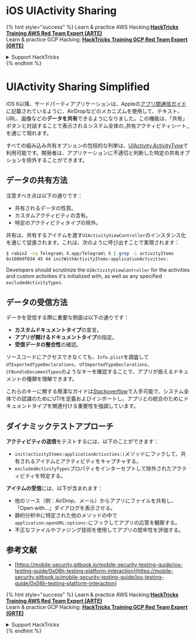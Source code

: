 # iOS UIActivity Sharing

{% hint style="success" %}
Learn & practice AWS Hacking:<img src="/.gitbook/assets/arte.png" alt="" data-size="line">[**HackTricks Training AWS Red Team Expert (ARTE)**](https://training.hacktricks.xyz/courses/arte)<img src="/.gitbook/assets/arte.png" alt="" data-size="line">\
Learn & practice GCP Hacking: <img src="/.gitbook/assets/grte.png" alt="" data-size="line">[**HackTricks Training GCP Red Team Expert (GRTE)**<img src="/.gitbook/assets/grte.png" alt="" data-size="line">](https://training.hacktricks.xyz/courses/grte)

<details>

<summary>Support HackTricks</summary>

* Check the [**subscription plans**](https://github.com/sponsors/carlospolop)!
* **Join the** 💬 [**Discord group**](https://discord.gg/hRep4RUj7f) or the [**telegram group**](https://t.me/peass) or **follow** us on **Twitter** 🐦 [**@hacktricks\_live**](https://twitter.com/hacktricks\_live)**.**
* **Share hacking tricks by submitting PRs to the** [**HackTricks**](https://github.com/carlospolop/hacktricks) and [**HackTricks Cloud**](https://github.com/carlospolop/hacktricks-cloud) github repos.

</details>
{% endhint %}

# UIActivity Sharing Simplified

iOS 6以降、サードパーティアプリケーションは、Appleの[アプリ間通信ガイド](https://developer.apple.com/library/archive/documentation/iPhone/Conceptual/iPhoneOSProgrammingGuide/Inter-AppCommunication/Inter-AppCommunication.html#//apple_ref/doc/uid/TP40007072-CH6-SW3)に記載されているように、AirDropなどのメカニズムを使用して、テキスト、URL、画像などの**データを共有**できるようになりました。この機能は、「共有」ボタンと対話することで表示されるシステム全体の_共有アクティビティシート_を通じて現れます。

すべての組み込み共有オプションの包括的な列挙は、[UIActivity.ActivityType](https://developer.apple.com/documentation/uikit/uiactivity/activitytype)で利用可能です。開発者は、アプリケーションに不適切と判断した特定の共有オプションを除外することができます。

## **データの共有方法**

注意すべき点は以下の通りです：

- 共有されるデータの性質。
- カスタムアクティビティの含有。
- 特定のアクティビティタイプの除外。

共有は、共有するアイテムを渡す`UIActivityViewController`のインスタンス化を通じて促進されます。これは、次のように呼び出すことで実現されます：
```bash
$ rabin2 -zq Telegram\ X.app/Telegram\ X | grep -i activityItems
0x1000df034 45 44 initWithActivityItems:applicationActivities:
```
Developers should scrutinize the `UIActivityViewController` for the activities and custom activities it's initialized with, as well as any specified `excludedActivityTypes`.

## **データの受信方法**

データを受信する際に重要な側面は以下の通りです：

- **カスタムドキュメントタイプ**の宣言。
- **アプリが開けるドキュメントタイプ**の指定。
- **受信データの整合性**の確認。

ソースコードにアクセスできなくても、`Info.plist`を調査して`UTExportedTypeDeclarations`、`UTImportedTypeDeclarations`、`CFBundleDocumentTypes`のようなキーを確認することで、アプリが扱えるドキュメントの種類を理解できます。

これらのキーに関する簡潔なガイドは[Stackoverflow](https://stackoverflow.com/questions/21937978/what-are-utimportedtypedeclarations-and-utexportedtypedeclarations-used-for-on-i)で入手可能で、システム全体での認識のためにUTIを定義およびインポートし、アプリとの統合のためにドキュメントタイプを関連付ける重要性を強調しています。

## ダイナミックテストアプローチ

**アクティビティの送信**をテストするには、以下のことができます：

- `init(activityItems:applicationActivities:)`メソッドにフックして、共有されるアイテムとアクティビティをキャプチャする。
- `excludedActivityTypes`プロパティをインターセプトして除外されたアクティビティを特定する。

**アイテムの受信**には、以下が含まれます：

- 他のソース（例：AirDrop、メール）からアプリにファイルを共有し、「Open with...」ダイアログを表示させる。
- 静的分析中に特定された他のメソッドの中で`application:openURL:options:`にフックしてアプリの応答を観察する。
- 不正なファイルやファジング技術を使用してアプリの堅牢性を評価する。

## 参考文献
* [https://mobile-security.gitbook.io/mobile-security-testing-guide/ios-testing-guide/0x06h-testing-platform-interaction](https://mobile-security.gitbook.io/mobile-security-testing-guide/ios-testing-guide/0x06h-testing-platform-interaction)

{% hint style="success" %}
Learn & practice AWS Hacking:<img src="/.gitbook/assets/arte.png" alt="" data-size="line">[**HackTricks Training AWS Red Team Expert (ARTE)**](https://training.hacktricks.xyz/courses/arte)<img src="/.gitbook/assets/arte.png" alt="" data-size="line">\
Learn & practice GCP Hacking: <img src="/.gitbook/assets/grte.png" alt="" data-size="line">[**HackTricks Training GCP Red Team Expert (GRTE)**<img src="/.gitbook/assets/grte.png" alt="" data-size="line">](https://training.hacktricks.xyz/courses/grte)

<details>

<summary>Support HackTricks</summary>

* Check the [**subscription plans**](https://github.com/sponsors/carlospolop)!
* **Join the** 💬 [**Discord group**](https://discord.gg/hRep4RUj7f) or the [**telegram group**](https://t.me/peass) or **follow** us on **Twitter** 🐦 [**@hacktricks\_live**](https://twitter.com/hacktricks\_live)**.**
* **Share hacking tricks by submitting PRs to the** [**HackTricks**](https://github.com/carlospolop/hacktricks) and [**HackTricks Cloud**](https://github.com/carlospolop/hacktricks-cloud) github repos.

</details>
{% endhint %}
